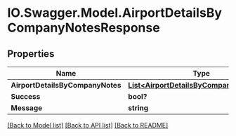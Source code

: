# IO.Swagger.Model.AirportDetailsByCompanyNotesResponse
## Properties

Name | Type | Description | Notes
------------ | ------------- | ------------- | -------------
**AirportDetailsByCompanyNotes** | [**List&lt;AirportDetailsByCompanyNotesDTO&gt;**](AirportDetailsByCompanyNotesDTO.md) |  | [optional] 
**Success** | **bool?** |  | [optional] 
**Message** | **string** |  | [optional] 

[[Back to Model list]](../README.md#documentation-for-models) [[Back to API list]](../README.md#documentation-for-api-endpoints) [[Back to README]](../README.md)


